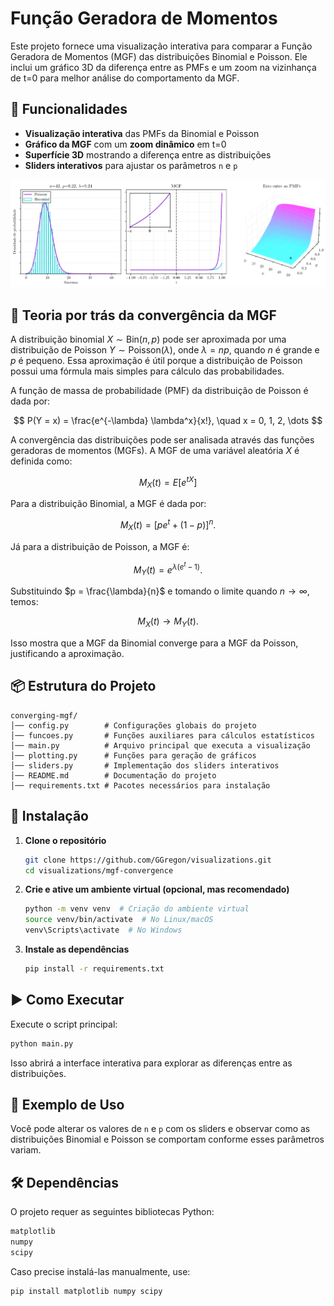 # Função Geradora de Momentos

Este projeto fornece uma visualização interativa para comparar a Função Geradora de Momentos (MGF) das distribuições Binomial e Poisson. Ele inclui um gráfico 3D da diferença entre as PMFs e um zoom na vizinhança de t=0 para melhor análise do comportamento da MGF.

## 📌 Funcionalidades

- **Visualização interativa** das PMFs da Binomial e Poisson
- **Gráfico da MGF** com um **zoom dinâmico** em t=0
- **Superfície 3D** mostrando a diferença entre as distribuições
- **Sliders interativos** para ajustar os parâmetros `n` e `p`

<div style="text-align: center;">
    <img src="print_plots.png" style="max-width: 100%; height: auto;">
</div>


## 📖 Teoria por trás da convergência da MGF

A distribuição binomial $X \sim \text{Bin}(n, p)$ pode ser aproximada por uma distribuição de Poisson $Y \sim \text{Poisson}(\lambda)$, onde $\lambda = np$, quando $n$ é  grande e $p$ é pequeno. Essa aproximação é útil porque a distribuição de Poisson possui uma fórmula mais simples para cálculo das probabilidades.

A função de massa de probabilidade (PMF) da distribuição de Poisson é dada por:

$$
P(Y = x) = \frac{e^{-\lambda} \lambda^x}{x!}, \quad x = 0, 1, 2, \dots
$$

A convergência das distribuições pode ser analisada através das funções geradoras de momentos (MGFs). A MGF de uma variável aleatória $X$ é definida como:

$$
M_X(t) = E[e^{tX}]
$$

Para a distribuição Binomial, a MGF é dada por:

$$
M_X(t) = \left[ p e^t + (1 - p) \right]^n.
$$

Já para a distribuição de Poisson, a MGF é:

$$
M_Y(t) = e^{\lambda (e^t - 1)}.
$$

Substituindo $p = \frac{\lambda}{n}$ e tomando o limite quando $n \to \infty$, temos:

$$
M_X(t) \to M_Y(t).
$$

Isso mostra que a MGF da Binomial converge para a MGF da Poisson, justificando a aproximação.

## 📦 Estrutura do Projeto

```
converging-mgf/
│── config.py        # Configurações globais do projeto
│── funcoes.py       # Funções auxiliares para cálculos estatísticos
│── main.py          # Arquivo principal que executa a visualização
│── plotting.py      # Funções para geração de gráficos
│── sliders.py       # Implementação dos sliders interativos
│── README.md        # Documentação do projeto
│── requirements.txt # Pacotes necessários para instalação
```

## 🚀 Instalação

1. **Clone o repositório**
   ```sh
   git clone https://github.com/GGregon/visualizations.git
   cd visualizations/mgf-convergence
   ```
2. **Crie e ative um ambiente virtual (opcional, mas recomendado)**
   ```sh
   python -m venv venv  # Criação do ambiente virtual
   source venv/bin/activate  # No Linux/macOS
   venv\Scripts\activate  # No Windows
   ```
3. **Instale as dependências**
   ```sh
   pip install -r requirements.txt
   ```

## ▶️ Como Executar

Execute o script principal:

```sh
python main.py
```

Isso abrirá a interface interativa para explorar as diferenças entre as distribuições.

## 📌 Exemplo de Uso

Você pode alterar os valores de `n` e `p` com os sliders e observar como as distribuições Binomial e Poisson se comportam conforme esses parâmetros variam.

## 🛠️ Dependências

O projeto requer as seguintes bibliotecas Python:

```sh
matplotlib
numpy
scipy
```

Caso precise instalá-las manualmente, use:

```sh
pip install matplotlib numpy scipy
```

